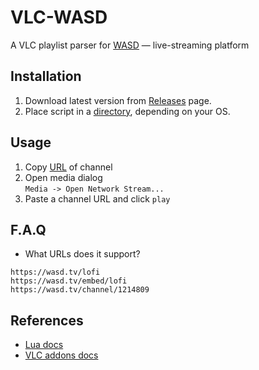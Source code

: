 # VLC-WASD
A VLC playlist parser for [WASD](https://wasd.tv/) — live-streaming platform

## Installation
1. Download latest version from [Releases](https://github.com/Mehavoid/vlc-wasd/releases) page.
2. Place script in a [directory](https://wiki.videolan.org/Documentation:Building_Lua_Playlist_Scripts/#Introduction), depending on your OS.

## Usage
1. Copy [URL](https://github.com/Mehavoid/vlc-wasd#faq) of channel
2. Open media dialog  
`Media -> Open Network Stream...`
3. Paste a channel URL and click `play`

## F.A.Q
- What URLs does it support?
```
https://wasd.tv/lofi
https://wasd.tv/embed/lofi
https://wasd.tv/channel/1214809
```

## References
- [Lua docs](https://www.lua.org/manual/5.4/)
- [VLC addons docs](https://github.com/videolan/vlc/blob/e8f0b72538c90bfc630c1c926a88990daaf9b448/share/lua/README.txt)

